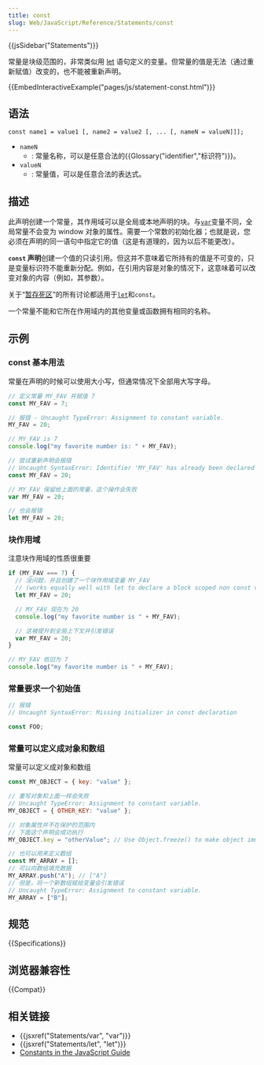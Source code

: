 ```yaml
---
title: const
slug: Web/JavaScript/Reference/Statements/const
---
```


{{jsSidebar("Statements")}}

常量是块级范围的，非常类似用 [let](/zh-CN/docs/Web/JavaScript/Reference/Statements/let) 语句定义的变量。但常量的值是无法（通过重新赋值）改变的，也不能被重新声明。

{{EmbedInteractiveExample("pages/js/statement-const.html")}}

## 语法

```plain
const name1 = value1 [, name2 = value2 [, ... [, nameN = valueN]]];
```

- `nameN`
  - : 常量名称，可以是任意合法的{{Glossary("identifier","标识符")}}。
- `valueN`
  - : 常量值，可以是任意合法的表达式。

## 描述

此声明创建一个常量，其作用域可以是全局或本地声明的块。与[`var`](/zh-CN/docs/Web/JavaScript/Reference/Statements/var)变量不同，全局常量不会变为 window 对象的属性。需要一个常数的初始化器；也就是说，您必须在声明的同一语句中指定它的值（这是有道理的，因为以后不能更改）。

**`const` 声明**创建一个值的只读引用。但这并不意味着它所持有的值是不可变的，只是变量标识符不能重新分配。例如，在引用内容是对象的情况下，这意味着可以改变对象的内容（例如，其参数）。

关于“[暂存死区](/zh-CN/docs/Web/JavaScript/Reference/Statements/let#Temporal_dead_zone_and_errors_with_let)”的所有讨论都适用于[`let`](/zh-CN/docs/Web/JavaScript/Reference/Statements/let)和`const`。

一个常量不能和它所在作用域内的其他变量或函数拥有相同的名称。

## 示例

### const 基本用法

常量在声明的时候可以使用大小写，但通常情况下全部用大写字母。

```js
// 定义常量 MY_FAV 并赋值 7
const MY_FAV = 7;

// 报错 - Uncaught TypeError: Assignment to constant variable.
MY_FAV = 20;

// MY_FAV is 7
console.log("my favorite number is: " + MY_FAV);

// 尝试重新声明会报错
// Uncaught SyntaxError: Identifier 'MY_FAV' has already been declared
const MY_FAV = 20;

// MY_FAV 保留给上面的常量，这个操作会失败
var MY_FAV = 20;

// 也会报错
let MY_FAV = 20;
```

### 块作用域

注意块作用域的性质很重要

```js
if (MY_FAV === 7) {
  // 没问题，并且创建了一个块作用域变量 MY_FAV
  // (works equally well with let to declare a block scoped non const variable)
  let MY_FAV = 20;

  // MY_FAV 现在为 20
  console.log("my favorite number is " + MY_FAV);

  // 这被提升到全局上下文并引发错误
  var MY_FAV = 20;
}

// MY_FAV 依旧为 7
console.log("my favorite number is " + MY_FAV);
```

### 常量要求一个初始值

```js
// 报错
// Uncaught SyntaxError: Missing initializer in const declaration

const FOO;
```

### 常量可以定义成对象和数组

常量可以定义成对象和数组

```js
const MY_OBJECT = { key: "value" };

// 重写对象和上面一样会失败
// Uncaught TypeError: Assignment to constant variable.
MY_OBJECT = { OTHER_KEY: "value" };

// 对象属性并不在保护的范围内
// 下面这个声明会成功执行
MY_OBJECT.key = "otherValue"; // Use Object.freeze() to make object immutable

// 也可以用来定义数组
const MY_ARRAY = [];
// 可以向数组填充数据
MY_ARRAY.push("A"); // ["A"]
// 但是，将一个新数组赋给变量会引发错误
// Uncaught TypeError: Assignment to constant variable.
MY_ARRAY = ["B"];
```

## 规范

{{Specifications}}

## 浏览器兼容性

{{Compat}}

## 相关链接

- {{jsxref("Statements/var", "var")}}
- {{jsxref("Statements/let", "let")}}
- [Constants in the JavaScript Guide](/zh-CN/docs/Web/JavaScript/Guide/Grammar_and_types#Constants)
